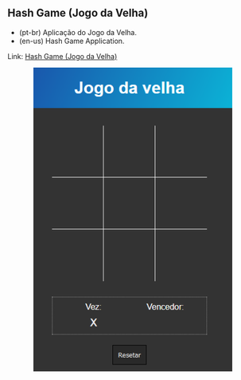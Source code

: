 ## Hash Game (Jogo da Velha)

- (pt-br)
  Aplicação do Jogo da Velha.
- (en-us)
  Hash Game Application.

Link: <a href="https://capelaum-hashgame.netlify.app" target="_blank">Hash Game (Jogo da Velha)</a>

<div align="center">
  <img src="./Capa.png" width="400">
</div>
